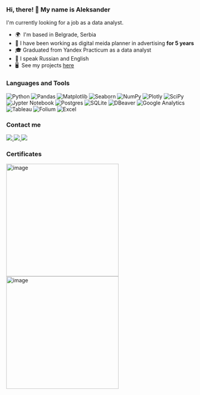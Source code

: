 ### Hi, there! 👋 My name is Aleksander
I'm currently looking for a job as a data analyst.

*   🌍  I'm based in Belgrade, Serbia
*   💼  I have been working as digital meida planner in advertising **for 5 years** 
*   🎓  Graduated from Yandex Practicum as a data analyst
*   🤌 I speak Russian and English
*   🖥️  See my projects [here](https://github.com/aaallexandr/My-Projects)
  
### Languages and Tools 

![Python](https://img.shields.io/badge/python-3670A0?style=for-the-badge&logo=python&logoColor=ffdd54) ![Pandas](https://img.shields.io/badge/pandas-%23150458.svg?style=for-the-badge&logo=pandas&logoColor=white) ![Matplotlib](https://img.shields.io/badge/matplotlib-12557C?style=for-the-badge&logo=matplotlib&logoColor=12557C&labelColor=12557C&color=12557C) ![Seaborn](https://img.shields.io/badge/seaborn-7DB0BC?style=for-the-badge&logo=matplotlib&logoColor=12557C&labelColor=7DB0BC&color=7DB0BC) ![NumPy](https://img.shields.io/badge/numpy-%23013243.svg?style=for-the-badge&logo=numpy&logoColor=white) ![Plotly](https://img.shields.io/badge/Plotly-%233F4F75.svg?style=for-the-badge&logo=plotly&logoColor=white) ![SciPy](https://img.shields.io/badge/SciPy-%230C55A5.svg?style=for-the-badge&logo=scipy&logoColor=%white)  ![Jypter Notebook](https://img.shields.io/badge/jypter_notebook-F37726?style=for-the-badge&logo=matplotlib&logoColor=12557C&labelColor=F37726&color=F37726) 
![Postgres](https://img.shields.io/badge/postgres-%23316192.svg?style=for-the-badge&logo=postgresql&logoColor=white) ![SQLite](https://img.shields.io/badge/sqlite-%2307405e.svg?style=for-the-badge&logo=sqlite&logoColor=white) ![DBeaver](https://img.shields.io/badge/dbeaver-362722?style=for-the-badge&logo=dbeaver&logoColor=white&labelColor=362722&color=362722) ![Google Analytics](https://img.shields.io/badge/google_analytics-F2A600?style=for-the-badge&logo=googleanalytics&logoColor=white&labelColor=F2A600&color=F2A600)  ![Tableau](https://img.shields.io/badge/tableau-white?style=for-the-badge&logo=tableau&logoColor=white&labelColor=26579A&color=26579A) ![Folium](https://img.shields.io/badge/folium-grey?style=for-the-badge) ![Excel](https://img.shields.io/badge/excel-1F834C?style=for-the-badge&logo=microsoftexcel&logoColor=white&color=1F834C)

                    
### Contact me

<div id="badges" class="badge-container">

<a href="https://www.linkedin.com/in/aleksander-aleksakhin/">
<img src="https://img.shields.io/badge/Linkedin-blue?style=for-the-badge&logo=linkedin&logoColor=white&labelColor=0B66C2&color=0B66C2"/>
</a>
  
<a href="https://www.facebook.com/profile.php?id=100031297215038">
<img src="https://img.shields.io/badge/Facebook-blue?style=for-the-badge&logo=facebook&logoColor=white&labelColor=0766FF&color=0766FF&link=https%3A%2F%2"/>
</a>

<a href="https://t.me/a_aleksakhin">
<img src="https://img.shields.io/badge/Telegram-blue?style=for-the-badge&logo=telegram&logoColor=white&labelColor=32A7DB&color=32A7DB"/>
</a>

</div>

### Certificates

[<img width="300" alt="image" src="https://github.com/aaallexandr/About-Me/assets/126966529/3363a4f3-48d4-4a8a-a434-26c38b158995">](https://drive.google.com/file/d/18mDR9cHZLDsEKo2zzXvPCzEegvs_z0bi/view?usp=sharing) [<img width="300" alt="image" src="https://github.com/aaallexandr/aaallexandr/assets/126966529/6a1efe0e-4c12-49b9-876a-15aec8c3fc27">](https://stepik.org/cert/1501070?lang=en)




